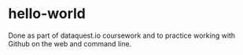 # hello-world

Done as part of dataquest.io coursework and to practice working with Github on the web and command line.
